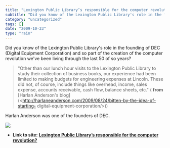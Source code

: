 ```yaml
---
title: "Lexington Public Library’s responsible for the computer revolution?"
subtitle: "Did you know of the Lexington Public Library's role in the founding of DEC"
category: "uncategorized"
tags: []
date: "2009-10-23"
type: "rain"
---
```

Did you know of the Lexington Public Library's role in the founding of DEC
(Digital Equipment Corporation) and so part of the creation of the computer
revolution we've been living through the last 50 of so years?

> "Other than our lunch hour visits to the Lexington Public Library to study
> their collection of business books, our experience had been limited to
> making budgets for engineering expenses at Lincoln.  These did not, of
> course, include things like overhead, income, sales expense, accounts
> receivable, cash flow, balance sheets, etc." ( **from** [Harlan Anderson's
> blog](<http://harlaneanderson.com/2009/08/24/bitten-by-the-idea-of-starting-
> digital-equipment-corporation/>))

Harlan Anderson was one of the founders of DEC.

![](https://i0.wp.com/img.zemanta.com/pixy.gif?w=584)


* **Link to site:** **[Lexington Public Library’s responsible for the computer revolution?](None)**